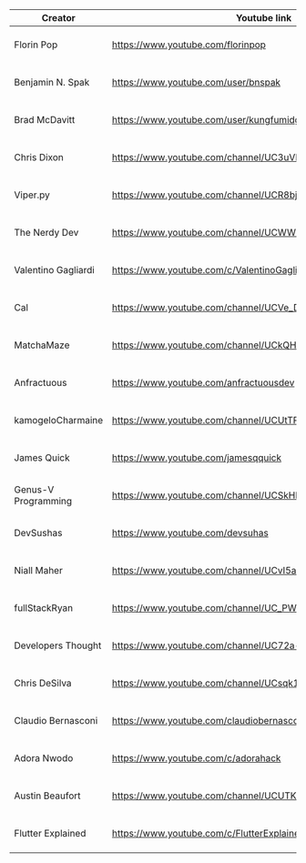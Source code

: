 | Creator             | Youtube link                                             | Twitter link                        | Topic     |
| ------------------- | -------------------------------------------------------- | ----------------------------------- | --------- |
| Florin Pop          | https://www.youtube.com/florinpop                        | https://twitter.com/florinpop1705   | --------- |
| Benjamin N. Spak    | https://www.youtube.com/user/bnspak                      | https://twitter.com/Benjaminspak    | --------- |
| Brad McDavitt       | https://www.youtube.com/user/kungfumidget100             | https://twitter.com/Kungfumidget100 | --------- |
| Chris Dixon         | https://www.youtube.com/channel/UC3uVPUIjPBeGW3UDSeadJ3Q | https://twitter.com/chrisdixon161   | --------- |
| Viper.py            | https://www.youtube.com/channel/UCR8bjIFUkmWMRntCNLsAuIg | https://twitter.com/QuassarianViper | --------- |
| The Nerdy Dev       | https://www.youtube.com/channel/UCWWRLPeMNMeDhpfE7R6qCyw | https://twitter.com/TheNerdyDev     | --------- |
| Valentino Gagliardi | https://www.youtube.com/c/ValentinoGagliardiCoding       | https://twitter.com/gagliardi_vale  | --------- |
| Cal                 | https://www.youtube.com/channel/UCVe_D9xXXDwXyU2o0_cadxA | https://twitter.com/callam_woolgar  | --------- |
| MatchaMaze          | https://www.youtube.com/channel/UCkQHdtoI-By9ogdxqVOKWJw | https://twitter.com/MatchaMazeTweet | --------- |
| Anfractuous         | https://www.youtube.com/anfractuousdev                   | https://twitter.com/AnfractuousOne  | --------- |
| kamogeloCharmaine   | https://www.youtube.com/channel/UCUtTPgZxfZv-p9XlMsxmMqQ | https://twitter.com/kamogelo142     | --------- |
| James Quick         | https://www.youtube.com/jamesqquick                      | https://twitter.com/jamesqquick     | --------- |
| Genus-V Programming | https://www.youtube.com/channel/UCSkHbGjrjJmuAbDPhIQ5T0A | https://twitter.com/genus_v         | --------- |
| DevSushas           | https://www.youtube.com/devsuhas                         | https://twitter.com/_DevSuhas_      | --------- |
| Niall Maher         | https://www.youtube.com/channel/UCvI5azOD4eDumpshr00EfIw | https://twitter.com/nialljoemaher   | --------- |
| fullStackRyan       | https://www.youtube.com/channel/UC_PW-BmZK8ROlW6aLGjy8iQ | https://twitter.com/fullStackRyan   | --------- |
| Developers Thought  | https://www.youtube.com/channel/UC72a--fChlkj5f-7jQhZuiw | https://twitter.com/SagarJadhv23    | --------- |
| Chris DeSilva       | https://www.youtube.com/channel/UCsqk14rHyDlGnn5SrP8bN3A | https://twitter.com/desilvadev      | --------- |
| Claudio Bernasconi  | https://www.youtube.com/claudiobernasconi                | https://twitter.com/CHBernasconiC   | --------- |
| Adora Nwodo         | https://www.youtube.com/c/adorahack                      | https://twitter.com/adoranwodo      | --------- |
| Austin Beaufort     | https://www.youtube.com/channel/UCUTKXJqFhBb4YlnkEQYIvQg | https://twitter.com/BeaufortAustin  | --------- |
| Flutter Explained   | https://www.youtube.com/c/FlutterExplained               | https://twitter.com/flutter_exp     | --------- |
